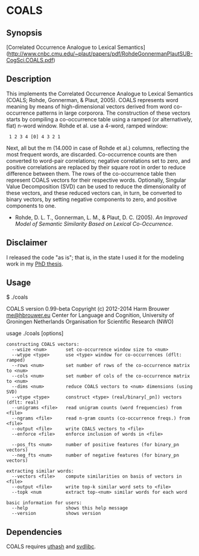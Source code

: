 COALS
=====

Synopsis
--------
[Correlated Occurrence Analogue to Lexical Semantics]
(http://www.cnbc.cmu.edu/~plaut/papers/pdf/RohdeGonnermanPlautSUB-CogSci.COALS.pdf)

Description
-----------

This implements the Correlated Occurrence Analogue to Lexical Semantics
(COALS; Rohde, Gonnerman, & Plaut, 2005). COALS represents word meaning by
means of high-dimensional vectors derived from word co-occurrence patterns
in large corporora. The construction of these vectors starts by compiling
a co-occurrence table using a ramped (or alternatively, flat) n-word window.
Rohde et al. use a 4-word, ramped window:

     1 2 3 4 [0] 4 3 2 1

Next, all but the m (14.000 in case of Rohde et al.) columns, reflecting the
most frequent words, are discarded. Co-occurrence counts are then converted
to word-pair correlations; negative correlations set to zero, and positive
correlations are replaced by their square root in order to reduce difference
between them. The rows of the co-occurrence table then represent COALS
vectors for their respective words. Optionally, Singular Value Decomposition
(SVD) can be used to reduce the dimensionality of these vectors, and these
reduced vectors can, in turn, be converted to binary vectors, by setting
negative components to zero, and positive components to one.

* Rohde, D. L. T., Gonnerman, L. M., & Plaut, D. C. (2005). *An Improved
  Model of Semantic Similarity Based on Lexical Co-Occurrence*.

Disclaimer
----------

I released the code "as is"; that is, in the state I used it for the
modeling work in my [PhD
thesis](http://dissertations.ub.rug.nl/faculties/arts/2014/h.brouwer/?pLanguage=en).

Usage
-----

  $ ./coals

  COALS version 0.99-beta
  Copyright (c) 2012-2014 Harm Brouwer <me@hbrouwer.eu>
  Center for Language and Cognition, University of Groningen
  Netherlands Organisation for Scientific Research (NWO)

  usage ./coals [options]

    constructing COALS vectors:
      --wsize <num>       set co-occurrence window size to <num>
      --wtype <type>      use <type> window for co-occurrences (dflt: ramped)
      --rows <num>        set number of rows of the co-occurrence matrix to <num>
      --cols <num>        set number of cols of the co-occurrence matrix to <num>
      --dims <num>        reduce COALS vectors to <num> dimensions (using SVD)
      --vtype <type>      construct <type> (real/binary[_pn]) vectors (dflt: real)
      --unigrams <file>   read unigram counts (word frequencies) from <file>
      --ngrams <file>     read n-gram counts (co-occurrence freqs.) from <file>
      --output <file>     write COALS vectors to <file>
      --enforce <file>    enforce inclusion of words in <file>

      --pos_fts <num>     number of positive features (for binary_pn vectors)
      --neg_fts <num>     number of negative features (for binary_pn vectors)

    extracting similar words:
      --vectors <file>    compute similarities on basis of vectors in <file>
      --output <file>     write top-k similar word sets to <file>
      --topk <num         extract top-<num> similar words for each word

    basic information for users:
      --help              shows this help message
      --version           shows version


Dependencies
------------

COALS requires [uthash](http://troydhanson.github.io/uthash/) and
[svdlibc](https://github.com/lucasmaystre/svdlibc).
